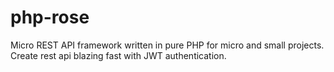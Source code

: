 # php-rose
Micro REST API framework written in pure PHP for micro and small projects. Create rest api blazing fast with JWT authentication.
